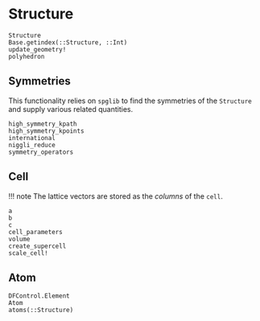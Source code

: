 # Structure
```@docs
Structure
Base.getindex(::Structure, ::Int)
update_geometry!
polyhedron
```

## Symmetries
This functionality relies on `spglib` to find the symmetries of the `Structure` and 
supply various related quantities.
```@docs
high_symmetry_kpath
high_symmetry_kpoints
international
niggli_reduce
symmetry_operators
```

## Cell
!!! note
    The lattice vectors are stored as the *columns* of the `cell`.
    
```@docs
a
b
c
cell_parameters
volume
create_supercell
scale_cell!
```

## Atom
```@docs
DFControl.Element
Atom
atoms(::Structure)
```
